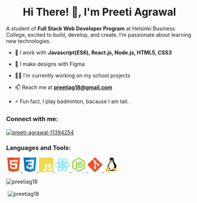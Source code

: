 <h1 align="center">Hi There! 👋, I'm Preeti Agrawal</h1>

A student of **Full Stack Web Developer Program** at Helsinki Business College, excited to build, develop, and create. I’m passionate about learning new technologies.


- 🌱 I work with **Javascript(ES6), React.js, Node.js, HTML5, CSS3**

- 🎨 I make designs with Figma

- 👨‍💻 I’m currently working on my school projects

- 📫 Reach me at **preetiag18@gmail.com**

- ⚡ Fun fact, I play badminton, bacause I am tall.

<p align="left">
<h3 align="left">Connect with me:</h3>
<a href="https://www.linkedin.com/in/preeti-agrawal-11394254" target="blank"><img align="center" src="https://cdn.jsdelivr.net/npm/simple-icons@3.0.1/icons/linkedin.svg" alt="preeti-agrawal-11394254" height="30" width="40" /></a>
</p>

<h3 align="left">Languages and Tools:</h3>
<p align="left">  
    <a href="https://www.w3.org/html/" target="_blank"> 
        <code><img src="https://raw.githubusercontent.com/devicons/devicon/master/icons/html5/html5-original.svg" alt="html5" width="40" height="40"/></code> 
    </a>  
    <a href="https://www.w3schools.com/css/" target="_blank"> 
        <code><img src="https://raw.githubusercontent.com/devicons/devicon/master/icons/css3/css3-original.svg" alt="css3" width="40" height="40"/></code>  
    </a> 
    <a href="https://developer.mozilla.org/en-US/docs/Web/JavaScript" target="_blank"> 
        <code><img src="https://raw.githubusercontent.com/devicons/devicon/master/icons/javascript/javascript-plain.svg" alt="javascript" width="40" height="40"/></code>  
    </a>
    <a href="https://reactjs.org//" target="_blank"> 
        <code><img src="https://raw.githubusercontent.com/devicons/devicon/master/icons/react/react-original.svg" alt="react" width="40" height="40"/></code>  
    </a>
     <a href="https://nodejs.org/en/" target="_blank"> 
        <code><img src="https://raw.githubusercontent.com/devicons/devicon/master/icons/nodejs/nodejs-original.svg" alt="nodejs" width="40" height="40"/></code>  
    </a>
    <a href="https://git-scm.com/" target="_blank"> 
        <code><img src="https://raw.githubusercontent.com/devicons/devicon/master/icons/git/git-original.svg" alt="git" width="40" height="40"/></code>  
    </a> 
    <a href="https://www.linux.org/" target="_blank"> 
        <code><img src="https://raw.githubusercontent.com/devicons/devicon/master/icons/linux/linux-original.svg" alt="linux" width="40" height="40"/></code>  
    </a> 
</p>


<p><img align="left" src="https://github-readme-stats.vercel.app/api/top-langs/?username=preetiag18&layout=compact&theme=nightowl" alt="preetiag18" /></p>
<br \>
<p>&nbsp;<img align="center" src="https://github-readme-stats.vercel.app/api?username=preetiag18&show_icons=true&theme=nightowl" alt="preetiag18" /></p>
